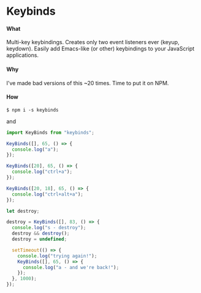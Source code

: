 # Keybinds

#### What

Multi-key keybindings. Creates only two event listeners ever (keyup, keydown). Easily add Emacs-like (or other) keybindings to your JavaScript applications.

#### Why

I've made bad versions of this ~20 times. Time to put it on NPM.

#### How

`$ npm i -s keybinds`

and

```javascript
import KeyBinds from "keybinds";

KeyBinds([], 65, () => {
  console.log("a");
});

KeyBinds([20], 65, () => {
  console.log("ctrl+a");
});

KeyBinds([20, 18], 65, () => {
  console.log("ctrl+alt+a");
});

let destroy;

destroy = KeyBinds([], 83, () => {
  console.log("s - destroy");
  destroy && destroy();
  destroy = undefined;

  setTimeout(() => {
    console.log("trying again!");
    KeyBinds([], 65, () => {
      console.log("a - and we're back!");
    });
  }, 1000);
});
```

